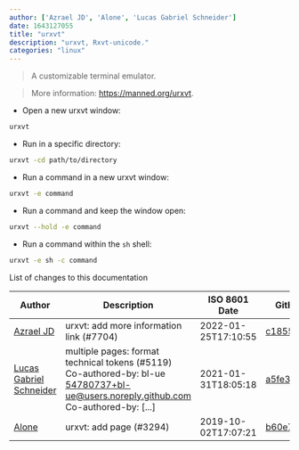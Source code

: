 ```yaml
---
author: ['Azrael JD', 'Alone', 'Lucas Gabriel Schneider']
date: 1643127055
title: "urxvt"
description: "urxvt, Rxvt-unicode."
categories: "linux"
---
```

> A customizable terminal emulator.

> More information: <https://manned.org/urxvt>.

- Open a new urxvt window:

```bash
urxvt
```

- Run in a specific directory:

```bash
urxvt -cd path/to/directory
```

- Run a command in a new urxvt window:

```bash
urxvt -e command
```

- Run a command and keep the window open:

```bash
urxvt --hold -e command
```

- Run a command within the `sh` shell:

```bash
urxvt -e sh -c command
```
List of changes to this documentation


Author | Description | ISO 8601 Date | GitHub link
------|-----|-----|-----
[Azrael JD](mailto:94840719+azraeljd@users.noreply.github.com) | urxvt: add more information link (#7704) | 2022-01-25T17:10:55 | [c1855c4cb552](https://github.com/tldr-pages/tldr/commit/c1855c4cb5523d26645e7aecece982e4fbdb63d3)
[Lucas Gabriel Schneider](mailto:casdpa@gmail.com) | multiple pages: format technical tokens (#5119) Co-authored-by: bl-ue <54780737+bl-ue@users.noreply.github.com> Co-authored-by: [...] | 2021-01-31T18:05:18 | [a5fe31bc47ae](https://github.com/tldr-pages/tldr/commit/a5fe31bc47aece3efa5e66b52b3cf384f27d5d72)
[Alone](mailto:alain.sinzig@gmail.com) | urxvt: add page (#3294) | 2019-10-02T17:07:21 | [b60e7403c12d](https://github.com/tldr-pages/tldr/commit/b60e7403c12d7c4102cb8fd8d7c57a20fd0413b7)

